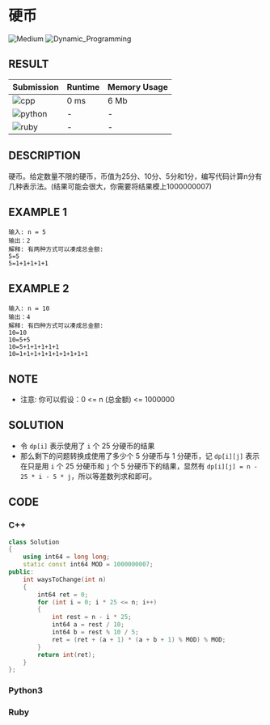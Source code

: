 # 硬币

![Medium](https://img.shields.io/badge/-Medium-f0ad4e.svg) ![Dynamic_Programming](https://img.shields.io/badge/动态规划-Dynamic_Programming-007ec6.svg) 

## RESULT

| Submission                                                    | Runtime | Memory Usage |
| ------------------------------------------------------------- | ------- | ------------ |
| ![cpp](https://img.shields.io/badge/cci1603-cpp-f34b7d.svg)   | 0 ms    | 6 Mb         |
| ![python](https://img.shields.io/badge/cci1603-py-3572A5.svg) | -       | -            |
| ![ruby](https://img.shields.io/badge/cci1603-rb-701516.svg)   | -       | -            |

## DESCRIPTION

硬币。给定数量不限的硬币，币值为25分、10分、5分和1分，编写代码计算n分有几种表示法。(结果可能会很大，你需要将结果模上1000000007)

## EXAMPLE 1

```plain
输入: n = 5
输出：2
解释: 有两种方式可以凑成总金额:
5=5
5=1+1+1+1+1
```

## EXAMPLE 2

```plain
输入: n = 10
输出：4
解释: 有四种方式可以凑成总金额:
10=10
10=5+5
10=5+1+1+1+1+1
10=1+1+1+1+1+1+1+1+1+1
```

## NOTE

* 注意: 你可以假设：0 <= n (总金额) <= 1000000

## SOLUTION

* 令 `dp[i]` 表示使用了 `i` 个 25 分硬币的结果
* 那么剩下的问题转换成使用了多少个 5 分硬币与 1 分硬币，记 `dp[i][j]` 表示在只是用 `i` 个 25 分硬币和 `j` 个 5 分硬币下的结果，显然有 `dp[i][j] = n - 25 * i - 5 * j`，所以等差数列求和即可。

## CODE

### C++

```cpp
class Solution
{
    using int64 = long long;
    static const int64 MOD = 1000000007;
public:
    int waysToChange(int n)
    {
        int64 ret = 0;
        for (int i = 0; i * 25 <= n; i++)
        {
            int rest = n - i * 25;
            int64 a = rest / 10;
            int64 b = rest % 10 / 5;
            ret = (ret + (a + 1) * (a + b + 1) % MOD) % MOD;
        }
        return int(ret);
    }
};
```

### Python3


### Ruby

